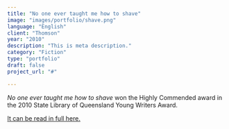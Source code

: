 ```yaml
---
title: "No one ever taught me how to shave"
image: "images/portfolio/shave.png"
language: "English"
client: "Thomson"
year: "2010"
description: "This is meta description."
category: "Fiction"
type: "portfolio"
draft: false
project_url: "#"

---
```


<i>No one ever taught me how to shave</i> won the Highly Commended award in the 2010 State Library of Queensland Young Writers Award.

<a href='/fiction/shave'>It can be read in full here. </a>

